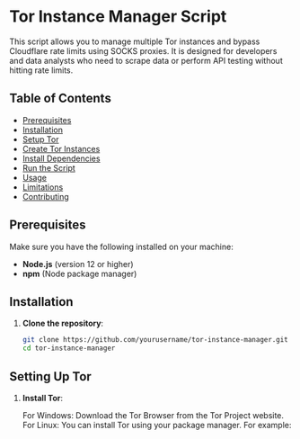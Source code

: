 # Tor Instance Manager Script

This script allows you to manage multiple Tor instances and bypass Cloudflare rate limits using SOCKS proxies. It is designed for developers and data analysts who need to scrape data or perform API testing without hitting rate limits.

## Table of Contents

- [Prerequisites](#prerequisites)
- [Installation](#installation)
- [Setup Tor](#setup-tor)
- [Create Tor Instances](#create-tor-instances)
- [Install Dependencies](#install-dependencies)
- [Run the Script](#run-the-script)
- [Usage](#usage)
- [Limitations](#limitations)
- [Contributing](#contributing)

## Prerequisites

Make sure you have the following installed on your machine:

- **Node.js** (version 12 or higher)
- **npm** (Node package manager)

## Installation

1. **Clone the repository**:
   ```bash
   git clone https://github.com/yourusername/tor-instance-manager.git
   cd tor-instance-manager
   ```

## Setting Up Tor

1.  **Install Tor**:

    For Windows: Download the Tor Browser from the Tor Project website.
    For Linux: You can install Tor using your package manager. For example:
